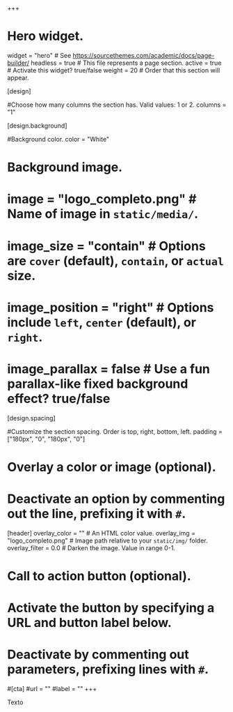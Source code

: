 

+++
# Hero widget.
widget = "hero"  # See https://sourcethemes.com/academic/docs/page-builder/
headless = true  # This file represents a page section.
active = true # Activate this widget? true/false
weight = 20  # Order that this section will appear.



[design]

#Choose how many columns the section has. Valid values: 1 or 2.
columns = "1"

  
[design.background]

#Background color.
color = "White"

# Background image.
 # image = "logo_completo.png"  # Name of image in `static/media/`.
#  image_size = "contain"  #  Options are `cover` (default), `contain`, or `actual` size.
#  image_position = "right"  # Options include `left`, `center` (default), or `right`.
 # image_parallax = false # Use a fun parallax-like fixed background effect? true/false
  
[design.spacing]

#Customize the section spacing. Order is top, right, bottom, left.
padding = ["180px", "0", "180px", "0"]

# Overlay a color or image (optional).
#   Deactivate an option by commenting out the line, prefixing it with `#`.
[header]
  overlay_color = ""  # An HTML color value.
  overlay_img = "logo_completo.png"  # Image path relative to your `static/img/` folder.
  overlay_filter = 0.0  # Darken the image. Value in range 0-1.

# Call to action button (optional).
#   Activate the button by specifying a URL and button label below.
#   Deactivate by commenting out parameters, prefixing lines with `#`.
#[cta]
  #url = ""
  #label = ""
+++

Texto


